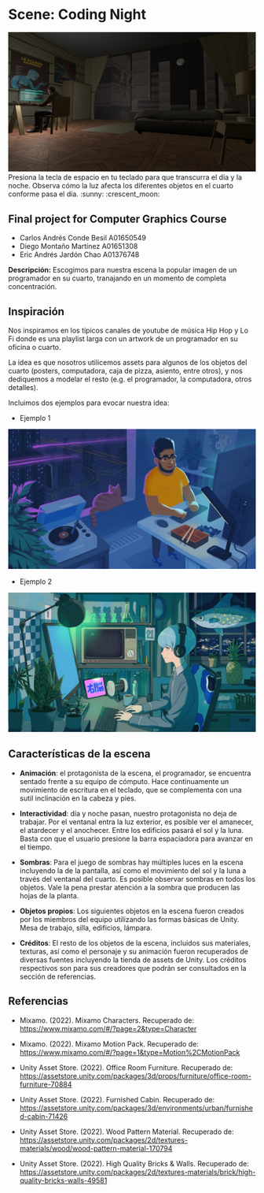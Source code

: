 # Scene: Coding Night
<img src='./media/sample.jpg'/>
Presiona la tecla de espacio en tu teclado para que transcurra el día y la noche. Observa cómo la luz afecta los diferentes objetos en el cuarto conforme pasa el día. :sunny: :crescent_moon:

## Final project for Computer Graphics Course
- Carlos Andrés Conde Besil A01650549
- Diego Montaño Martínez A01651308
- Eric Andrés Jardón Chao A01376748

**Descripción:** Escogimos para nuestra escena la popular imagen de un programador en su cuarto, tranajando en un momento de completa concentración.

## Inspiración
Nos inspiramos en los típicos canales de youtube de música Hip Hop y Lo Fi donde es una playlist larga con un artwork de un programador en su oficina o cuarto. 

La idea es que nosotros utilicemos assets para algunos de los objetos del cuarto (posters, computadora, caja de pizza, asiento, entre otros), y nos dediquemos a modelar el resto (e.g. el programador, la computadora, otros detalles).

Incluimos dos ejemplos para evocar nuestra idea:

- Ejemplo 1
<img src='./media/ex-1.jpg'/>

- Ejemplo 2
<img src='./media/ex-2.jpg'/>


## Características de la escena


- **Animación**: el protagonista de la escena, el programador, se encuentra sentado frente a su equipo de cómputo. Hace continuamente un movimiento de escritura en el teclado, que se complementa con una sutil inclinación en la cabeza y pies. 

- **Interactividad**: día y noche pasan, nuestro protagonista no deja de trabajar. Por el ventanal entra la luz exterior, es posible ver el amanecer, el atardecer y el anochecer. Entre los edificios pasará el sol y la luna. Basta con que el usuario presione la barra espaciadora para avanzar en el tiempo.

- **Sombras**: Para el juego de sombras hay múltiples luces en la escena incluyendo la de la pantalla, así como el movimiento del sol y la luna a través del ventanal del cuarto. Es posible observar sombras en todos los objetos. Vale la pena prestar atención a la sombra que producen las hojas de la planta.

- **Objetos propios**: Los siguientes objetos en la escena fueron creados por los miembros del equipo utilizando las formas básicas de Unity. Mesa de trabajo, silla, edificios, lámpara.

- **Créditos**: El resto de los objetos de la escena, incluidos sus materiales, texturas, así como el personaje y su animación fueron recuperados de diversas fuentes incluyendo la tienda de assets de Unity. Los créditos respectivos son para sus creadores que podrán ser consultados en la sección de referencias.

## Referencias

- Mixamo. (2022). Mixamo Characters. Recuperado de: https://www.mixamo.com/#/?page=2&type=Character

- Mixamo. (2022). Mixamo Motion Pack. Recuperado de: https://www.mixamo.com/#/?page=1&type=Motion%2CMotionPack

- Unity Asset Store. (2022). Office Room Furniture. Recuperado de: https://assetstore.unity.com/packages/3d/props/furniture/office-room-furniture-70884

- Unity Asset Store. (2022). Furnished Cabin. Recuperado de: https://assetstore.unity.com/packages/3d/environments/urban/furnished-cabin-71426

- Unity Asset Store. (2022). Wood Pattern Material. Recuperado de: https://assetstore.unity.com/packages/2d/textures-materials/wood/wood-pattern-material-170794

- Unity Asset Store. (2022). High Quality Bricks & Walls. Recuperado de: https://assetstore.unity.com/packages/2d/textures-materials/brick/high-quality-bricks-walls-49581

